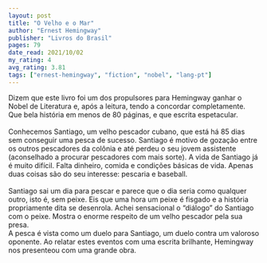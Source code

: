 ```yaml
---
layout: post
title: "O Velho e o Mar"
author: "Ernest Hemingway"
publisher: "Livros do Brasil"
pages: 79
date_read: 2021/10/02
my_rating: 4
avg_rating: 3.81
tags: ["ernest-hemingway", "fiction", "nobel", "lang-pt"]
---
```


Dizem que este livro foi um dos propulsores para Hemingway ganhar o Nobel de Literatura e, após a leitura, tendo a concordar completamente. Que bela história em menos de 80 páginas, e que escrita espetacular.<br/><br/>Conhecemos Santiago, um velho pescador cubano, que está há 85 dias sem conseguir uma pesca de sucesso. Santiago é motivo de gozação entre os outros pescadores da colônia e até perdeu o seu jovem assistente (aconselhado a procurar pescadores com mais sorte). A vida de Santiago já é muito difícil. Falta dinheiro, comida e condições básicas de vida. Apenas duas coisas são do seu interesse: pescaria e baseball. <br/><br/>Santiago sai um dia para pescar e parece que o dia seria como qualquer outro, isto é, sem peixe. Eis que uma hora um peixe é fisgado e a história propriamente dita se desenrola. Achei sensacional o “diálogo” do Santiago com o peixe. Mostra o enorme respeito de um velho pescador pela sua presa. <br/>A pesca é vista como um duelo para Santiago, um duelo contra um valoroso oponente. Ao relatar estes eventos com uma escrita brilhante, Hemingway nos presenteou com uma grande obra.

